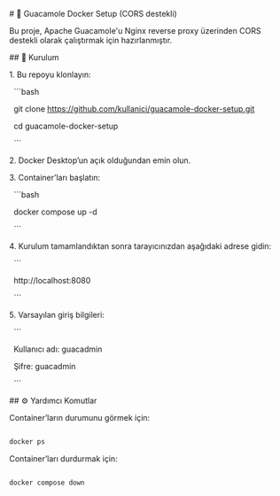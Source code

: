 \# 🐳 Guacamole Docker Setup (CORS destekli)



Bu proje, Apache Guacamole'u Nginx reverse proxy üzerinden CORS destekli olarak çalıştırmak için hazırlanmıştır.



\## 🚀 Kurulum



1\. Bu repoyu klonlayın:

&nbsp;  ```bash

&nbsp;  git clone https://github.com/kullanici/guacamole-docker-setup.git

&nbsp;  cd guacamole-docker-setup

&nbsp;  ```



2\. Docker Desktop’un açık olduğundan emin olun.



3\. Container’ları başlatın:

&nbsp;  ```bash

&nbsp;  docker compose up -d

&nbsp;  ```



4\. Kurulum tamamlandıktan sonra tarayıcınızdan aşağıdaki adrese gidin:

&nbsp;  ```

&nbsp;  http://localhost:8080

&nbsp;  ```



5\. Varsayılan giriş bilgileri:

&nbsp;  ```

&nbsp;  Kullanıcı adı: guacadmin

&nbsp;  Şifre: guacadmin

&nbsp;  ```



\## ⚙️ Yardımcı Komutlar



Container’ların durumunu görmek için:

```bash

docker ps

```



Container’ları durdurmak için:

```bash

docker compose down

```

````



